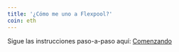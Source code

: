 ```yaml
---
title: '¿Cómo me uno a Flexpool?'
coin: eth
---
```


Sigue las instrucciones paso-a-paso aquí: [Comenzando](/get-started)
